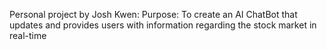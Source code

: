 Personal project by Josh Kwen:
Purpose: To create an AI ChatBot that updates and provides users 
with information regarding the stock market in real-time
